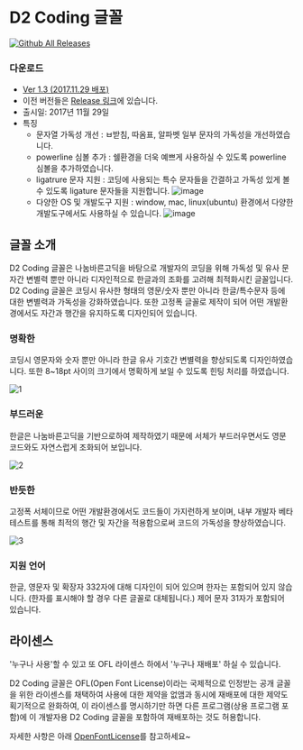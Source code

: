 ﻿# D2 Coding 글꼴
[![Github All Releases](https://img.shields.io/github/downloads/naver/d2codingfont/total.svg)](https://github.com/naver/d2codingfont)

### 다운로드
   - [Ver 1.3 (2017.11.29 배포)](https://github.com/naver/d2codingfont/releases/download/VER1.3/D2Coding-Ver1.3-20171129.zip)
   - 이전 버전들은 [Release 링크](https://github.com/naver/d2codingfont/releases)에 있습니다.
   - 출시일: 2017년 11월 29일
   - 특징
      - 문자열 가독성 개선 : ㅂ받침, 따옴표, 알파벳 일부 문자의 가독성을 개선하였습니다.
      - powerline 심볼 추가 : 쉘환경을 더욱 예쁘게 사용하실 수 있도록 powerline 심볼을 추가하였습니다.
      - ligatrure 문자 지원 : 코딩에 사용되는 특수 문자들을 간결하고 가독성 있게 볼 수 있도록 ligature 문자들을 지원합니다.
![image](https://user-images.githubusercontent.com/6773678/33355628-997fe52e-d4fb-11e7-9d1a-64c3b2d42de8.png)
      - 다양한 OS 및 개발도구 지원 : window, mac, linux(ubuntu) 환경에서 다양한 개발도구에서도 사용하실 수 있습니다.
![image](https://user-images.githubusercontent.com/6773678/33353005-fac0c8ec-d4ee-11e7-8e51-3077c1771144.png)

## 글꼴 소개
D2 Coding 글꼴은 나눔바른고딕을 바탕으로 개발자의 코딩을 위해 가독성 및 유사 문자간 변별력 뿐만 아니라 디자인적으로 한글과의 조화를 고려해 최적화시킨 글꼴입니다. D2 Coding 글꼴은 코딩시 유사한 형태의 영문/숫자 뿐만 아니라 한글/특수문자 등에 대한 변별력과 가독성을 강화하였습니다.  또한 고정폭 글꼴로 제작이 되어 어떤 개발환경에서도 자간과 행간을 유지하도록 디자인되어 있습니다.

### 명확한  
코딩시 영문자와 숫자 뿐만 아니라 한글 유사 기호간 변별력을 향상되도록 디자인하였습니다. 또한 8~18pt 사이의 크기에서 명확하게 보일 수 있도록 힌팅 처리를 하였습니다.

![1](https://cloud.githubusercontent.com/assets/6773678/19587983/8d1a2304-979d-11e6-8320-4e8f0546e716.JPG)

### 부드러운
한글은 나눔바른고딕을 기반으로하여 제작하였기 때문에 서체가 부드러우면서도 영문 코드와도 자연스럽게 조화되어 보입니다.

![2](https://cloud.githubusercontent.com/assets/6773678/19587989/9a990fae-979d-11e6-82e8-84316b4da96b.JPG)

### 반듯한  
고정폭 서체이므로 어떤 개발환경에서도 코드들이 가지런하게 보이며, 내부 개발자 베타 테스트를 통해 최적의 행간 및 자간을 적용함으로써 코드의 가독성을 향상하였습니다.

![3](https://cloud.githubusercontent.com/assets/6773678/19587988/9a9821f2-979d-11e6-8708-bd57220c219f.JPG)

### 지원 언어
한글, 영문자 및 확장자 332자에 대해 디자인이 되어 있으며 한자는 포함되어 있지 않습니다. (한자를 표시해야 할 경우 다른 글꼴로 대체됩니다.)
제어 문자 31자가 포함되어 있습니다.

## 라이센스  
'누구나 사용'할 수 있고 또 OFL 라이센스 하에서 '누구나 재배포' 하실 수 있습니다.

D2 Coding 글꼴은 OFL(Open Font License)이라는 국제적으로 인정받는 공개 글꼴을 위한 라이센스를 채택하여 사용에 대한 제약을 없앰과 동시에 재배포에 대한 제약도 획기적으로 완화하여, 이 라이센스를 명시하기만 하면 다른 프로그램(상용 프로그램 포함)에 이 개발자용 D2 Coding 글꼴을 포함하여 재배포하는 것도 허용합니다.

자세한 사항은 아래 [OpenFontLicense](https://github.com/naver/d2codingfont/wiki/Open-Font-License)를 참고하세요~
